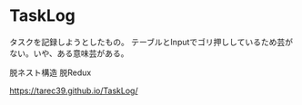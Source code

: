 # TaskLog
タスクを記録しようとしたもの。
テーブルとInputでゴリ押ししているため芸がない。いや、ある意味芸がある。

脱ネスト構造
脱Redux

https://tarec39.github.io/TaskLog/
